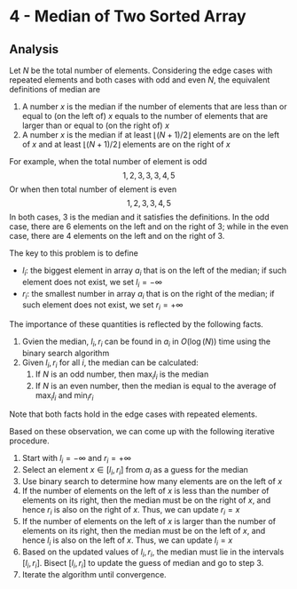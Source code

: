 # 4 - Median of Two Sorted Array

## Analysis

Let $N$ be the total number of elements. Considering the edge cases with repeated elements and both cases with odd and even $N$, the equivalent definitions of median are
1. A number $x$ is the median if the number of elements that are less than or equal to (on the left of) $x$ equals to the number of elements that are larger than or equal to (on the right of) $x$
2. A number $x$ is the median if at least $\lfloor (N+1)/2\rfloor$ elements are on the left of $x$ and at least $\lfloor (N+1)/2\rfloor$ elements are on the right of $x$


For example, when the total number of element is odd
$$1,2,3,3,3,4,5$$
Or when then total number of element is even
$$1,2,3,3,4,5$$
In both cases, $3$ is the median and it satisfies the definitions. In the odd case, there are $6$ elements on the left and on the right of $3$; while in the even case, there are $4$ elements on the left and on the right of $3$.



The key to this problem is to define
- $l_i$: the biggest element in array $a_i$ that is on the left of the median; if such element does not exist, we set $l_i=-\infty$
- $r_i$: the smallest number in array $a_i$ that is on the right of the median; if such element does not exist, we set $r_i=+\infty$ 

The importance of these quantities is reflected by the following facts.
1. Gvien the median, $l_i,r_i$ can be found in $a_i$ in $O(\log(N))$ time using the binary search algorithm
2. Given $l_i,r_i$ for all $i$, the median can be calculated:
   1. If $N$ is an odd number, then $\max_il_i$ is the median
   2. If $N$ is an even number, then the median is equal to the average of $\max_il_i$ and $\min_ir_i$

Note that both facts hold in the edge cases with repeated elements.

Based on these observation, we can come up with the following iterative procedure.
1. Start with $l_i=-\infty$ and $r_i=+\infty$
2. Select an element $x\in [l_i,r_i]$ from $a_i$ as a guess for the median
3. Use binary search to determine how many elements are on the left of $x$
4. If the number of elements on the left of $x$ is less than the number of elements on its right, then the median must be on the right of $x$, and hence $r_i$ is also on the right of $x$. Thus, we can update $r_i= x$
5. If the number of elements on the left of $x$ is larger than the number of elements on its right, then the median must be on the left of $x$, and hence $l_i$ is also on the left of $x$. Thus, we can update $l_i=x$
6. Based on the updated values of $l_i,r_i$, the median must lie in the intervals $[l_i,r_i]$. Bisect $[l_i,r_i]$ to update the guess of median and go to step 3.
7. Iterate the algorithm until convergence.

